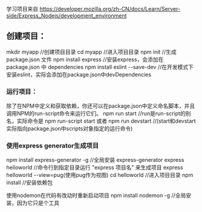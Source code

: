 学习项目来自 https://developer.mozilla.org/zh-CN/docs/Learn/Server-side/Express_Nodejs/development_environment

## 创建项目：
mkdir myapp //创建项目目录
cd myapp    //进入项目目录
npm init  //生成package.json 文件
npm install express //安装express，会添加在 package.json 中 dependencies
npm install eslint --save-dev //在开发模式下安装eslint，实际会添加在package.json中devDependencies

### 运行项目：
除了在NPM中定义和获取依赖，你还可以在package.json中定义命名脚本，并且调用NPM的run-script命令来运行它们。
npm run start  //run是run-script的别名，实际命令是 npm run-script start
或者
npm run devstart //(start和devstart实际指向package.json中scripts对象指定的运行命令)

### 使用express generator生成项目
npm install express-generator -g //全局安装 express-generator
express helloworld //命令行到指定目录运行 "express 项目名" 来生成项目 express helloworld --view=pug(使用pug作为视图)
cd helloworld //进入项目目录
npm install   //安装依赖包

使用nodemon在代码有改动时重新启动项目
npm install nodemon -g //全局安装，因为它只是个工具
